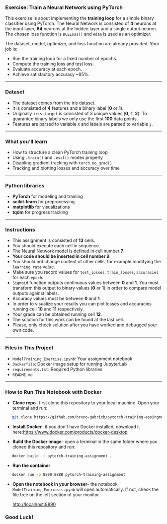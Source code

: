 ### Exercise: Train a Neural Network using PyTorch

This exercise is about implementing the **training loop** for a simple binary classifier using PyTorch. The Neural Network is consisted of **4** neurons at the input layer, **64** neurons at the hidden layer and a single output neuron. The chosen loss function is `BCELoss()` and `Adam` is used as an optimizer.

The dataset, model, optimizer, and loss function are already provided. Your job is:

- Run the training loop for a fixed number of epochs.  
- Compute the training loss and test loss.  
- Evaluate accuracy at each epoch.  
- Achieve satisfactory accuracy ~95%.

---

### Dataset

- The dataset comes from the iris dataset.  
- It is consisted of **4** features and a binary label (**0** or **1**).  
- Originally `iris.target` is consisted of 3 unique values (**0**, **1**, **2**). To guarantee binary labels we only use the first **100** data points.  
- Features are parsed to variable `X` and labels are parsed to variable `y`.

---

### What you’ll learn

- How to structure a clean PyTorch training loop  
- Using `.train()` and `.eval()` modes properly  
- Disabling gradient tracking with `torch.no_grad()`  
- Tracking and plotting losses and accuracy over time

---

### Python libraries

- **PyTorch** for modeling and training  
- **scikit-learn** for preprocessing  
- **matplotlib** for visualizations  
- **tqdm** for progress tracking  

---

### Instructions

- This assignment is consisted of **13** cells.
- You should execute each cell in sequence.
- The Neural Network model is defined in cell number **7**.
- **Your code should be inserted in cell number 9**.
- You should not change content of other cells, for example modifying the `learning rate` value.
- Make sure you record values for `test_losses`, `train_losses`, `accuracies` for each `epoch`.
- `Sigmoid` function outputs continuous values between **0** and **1**. You must transform this output to binary values (**0** or **1**) in order to compare model outputs against labels.
- Accuracy values must be between **0** and **1**.
- In order to visualize your results you can plot losses and accuracies running cell **10** and **11** respectively.
- Your grade can be obtained running cell **12**.
- The solution for this work can be found at the last cell.
- Please, only check solution after you have worked and debugged your own code.

---

### Files in This Project

- `ModelTraining_Exercise.ipynb`: Your assignment notebook
- `Dockerfile`: Docker image setup for running JupyterLab
- `requirements.txt`: Required Python libraries
- `README.md`

---

### How to Run This Notebook with Docker

 - **Clone repo**- first clone this repository to your local machine. Open your terminal and run:
 ```bash
    git clone https://github.com/bruno-gabrich/pytorch-training-assingment.git
 ```

 - **Install Docker**- if you don't have Docker installed, download it here:https://www.docker.com/products/docker-desktop

 - **Build the Docker image**- open a terminal in the same folder where you cloned this repository and run:
```bash
   docker build -t pytorch-training-assignment .
   ```

 - **Run the container**
```bash
   docker run -p 8890:8888 pytorch-training-assignment
   ```

 - **Open the notebook in your browser**- the notebook `ModelTraining_Exercise.ipynb` will open automatically. If not, check the file tree on the left section of your monitor.

   [http://localhost:8890](http://localhost:8890)  


### Good Luck!
